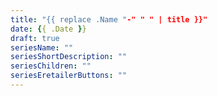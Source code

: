 ```yaml
---
title: "{{ replace .Name "-" " " | title }}"
date: {{ .Date }}
draft: true
seriesName: ""
seriesShortDescription: ""
seriesChildren: ""
seriesEretailerButtons: ""
---
```


